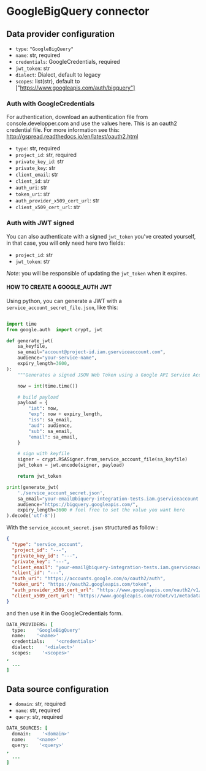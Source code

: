 # GoogleBigQuery connector

## Data provider configuration

* `type`: `"GoogleBigQuery"`
* `name`: str, required
* `credentials`: GoogleCredentials, required
* `jwt_token`: str
* `dialect`: Dialect, default to legacy
* `scopes`: list(str), default to ["https://www.googleapis.com/auth/bigquery"]

### Auth with GoogleCredentials

For authentication, download an authentication file from console.developper.com
and use the values here. This is an oauth2 credential file. For more information
see this: http://gspread.readthedocs.io/en/latest/oauth2.html

* `type`: str, required
* `project_id`: str, required
* `private_key_id`: str
* `private_key`: str
* `client_email`: str
* `client_id`: str
* `auth_uri`: str
* `token_uri`: str
* `auth_provider_x509_cert_url`: str
* `client_x509_cert_url`: str

### Auth with JWT signed

You can also authenticate with a signed `jwt_token` you've created yourself,
in that case, you will only need here two fields:

- `project_id`: str
- `jwt_token`: str

*Note*: you will be responsible of updating the `jwt_token` when it expires.

#### HOW TO CREATE A GOOGLE_AUTH JWT

Using python, you can generate a JWT with a `service_account_secret_file.json`,
like this:
```python

import time
from google.auth  import crypt, jwt

def generate_jwt(
    sa_keyfile,
    sa_email="account@project-id.iam.gserviceaccount.com",
    audience="your-service-name",
    expiry_length=3600,
):
    """Generates a signed JSON Web Token using a Google API Service Account."""

    now = int(time.time())

    # build payload
    payload = {
        "iat": now,
        "exp": now + expiry_length,
        "iss": sa_email,
        "aud": audience,
        "sub": sa_email,
        "email": sa_email,
    }

    # sign with keyfile
    signer = crypt.RSASigner.from_service_account_file(sa_keyfile)
    jwt_token = jwt.encode(signer, payload)

    return jwt_token

print(generate_jwt(
    './service_account_secret.json',
    sa_email="your-email@biquery-integration-tests.iam.gserviceaccount.com",
    audience="https://bigquery.googleapis.com/",
    expiry_length=3600 # feel free to set the value you want here
).decode('utf-8'))
```

With the `service_account_secret.json` structured as follow :
```json
{
  "type": "service_account",
  "project_id": "---",
  "private_key_id": "---",
  "private_key": "---",
  "client_email": "your-email@biquery-integration-tests.iam.gserviceaccount.com",
  "client_id": "---",
  "auth_uri": "https://accounts.google.com/o/oauth2/auth",
  "token_uri": "https://oauth2.googleapis.com/token",
  "auth_provider_x509_cert_url": "https://www.googleapis.com/oauth2/v1/certs",
  "client_x509_cert_url": "https://www.googleapis.com/robot/v1/metadata/x509/bigquery-xxxx"
}
```
and then use it in the GoogleCredentials form.


```coffee
DATA_PROVIDERS: [
  type:    'GoogleBigQuery'
  name:    '<name>'
  credentials:    '<credentials>'
  dialect:    '<dialect>'
  scopes:    '<scopes>'
,
  ...
]
```

## Data source configuration

* `domain`: str, required
* `name`: str, required
* `query`: str, required

```coffee
DATA_SOURCES: [
  domain:    '<domain>'
  name:    '<name>'
  query:    '<query>'
,
  ...
]
```
